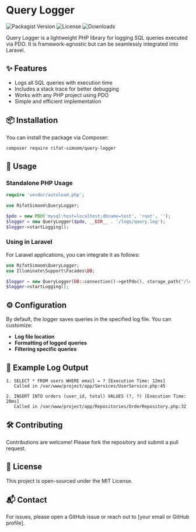 # Query Logger

![Packagist Version](https://img.shields.io/packagist/v/rifat-simoom/query-logger)
![License](https://img.shields.io/github/license/rifat-simoom/query-logger)
![Downloads](https://img.shields.io/packagist/dt/rifat-simoom/query-logger)

Query Logger is a lightweight PHP library for logging SQL queries executed via PDO. It is framework-agnostic but can be seamlessly integrated into Laravel.

## ✨ Features
- Logs all SQL queries with execution time
- Includes a stack trace for better debugging
- Works with any PHP project using PDO
- Simple and efficient implementation

## 📦 Installation
You can install the package via Composer:

```sh
composer require rifat-simoom/query-logger
```

## 🚀 Usage
### **Standalone PHP Usage**
```php
require 'vendor/autoload.php';

use RifatSimoom\QueryLogger;

$pdo = new PDO('mysql:host=localhost;dbname=test', 'root', '');
$logger = new QueryLogger($pdo, __DIR__ . '/logs/query.log');
$logger->startLogging();
```

### **Using in Laravel**
For Laravel applications, you can integrate it as follows:

```php
use RifatSimoom\QueryLogger;
use Illuminate\Support\Facades\DB;

$logger = new QueryLogger(DB::connection()->getPdo(), storage_path("/logs/get-token-query.log"));
$logger->startLogging();
```

## ⚙️ Configuration
By default, the logger saves queries in the specified log file. You can customize:
- **Log file location**
- **Formatting of logged queries**
- **Filtering specific queries**

## 📄 Example Log Output
```
1. SELECT * FROM users WHERE email = ? [Execution Time: 12ms]
   Called in /var/www/project/app/Services/UserService.php:45

2. INSERT INTO orders (user_id, total) VALUES (?, ?) [Execution Time: 20ms]
   Called in /var/www/project/app/Repositories/OrderRepository.php:32
```

## 🛠️ Contributing
Contributions are welcome! Please fork the repository and submit a pull request.

## 📜 License
This project is open-sourced under the MIT License.

## 📬 Contact
For issues, please open a GitHub issue or reach out to [your email or GitHub profile].

